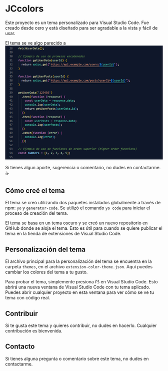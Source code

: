 # JCcolors
Este proyecto es un tema personalizado para Visual Studio Code. Fue creado desde cero y está diseñado para ser agradable a la vista y fácil de usar.

El tema se ve algo parecido a
![Ejemplo del tema](icons/image.png)

Si tienes algun aporte, sugerencia o comentario, no dudes en contactarme. :coffee: 


## Cómo creé el tema

El tema se creó utilizando dos paquetes instalados globalmente a través de npm: `yo` y `generator-code`. Se utilizó el comando `yo code` para iniciar el proceso de creación del tema.

El tema se basa en un tema oscuro y se creó un nuevo repositorio en GitHub donde se aloja el tema. Esto es útil para cuando se quiere publicar el tema en la tienda de extensiones de Visual Studio Code.

## Personalización del tema

El archivo principal para la personalización del tema se encuentra en la carpeta `themes`, en el archivo `extension-color-theme.json`. Aquí puedes cambiar los colores del tema a tu gusto.

Para probar el tema, simplemente presiona `F5` en Visual Studio Code. Esto abrirá una nueva ventana de Visual Studio Code con tu tema aplicado. Puedes abrir cualquier proyecto en esta ventana para ver cómo se ve tu tema con código real.

## Contribuir

Si te gusta este tema y quieres contribuir, no dudes en hacerlo. Cualquier contribución es bienvenida.

## Contacto

Si tienes alguna pregunta o comentario sobre este tema, no dudes en contactarme.